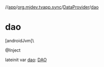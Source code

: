 //[app](../../../index.md)/[org.mjdev.tvapp.sync](../index.md)/[DataProvider](index.md)/[dao](dao.md)

# dao

[androidJvm]\

@Inject

lateinit var [dao](dao.md): [DAO](../../org.mjdev.tvapp.database/-d-a-o/index.md)
